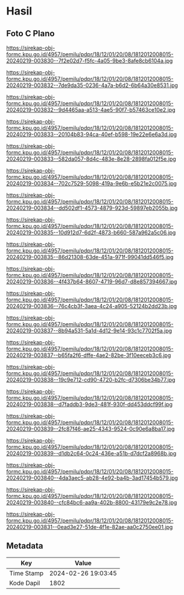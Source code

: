 # Hasil

## Foto C Plano

https://sirekap-obj-formc.kpu.go.id/4957/pemilu/pdpr/18/12/01/20/08/1812012008015-20240219-003830--7f2e02d7-f5fc-4a05-9be3-8afe8cb6104a.jpg

https://sirekap-obj-formc.kpu.go.id/4957/pemilu/pdpr/18/12/01/20/08/1812012008015-20240219-003832--7de9da35-0236-4a7a-b6d2-6b64a30e8531.jpg

https://sirekap-obj-formc.kpu.go.id/4957/pemilu/pdpr/18/12/01/20/08/1812012008015-20240219-003832--9d4465aa-a513-4ae5-90f7-b57463ce10e2.jpg

https://sirekap-obj-formc.kpu.go.id/4957/pemilu/pdpr/18/12/01/20/08/1812012008015-20240219-003833--20104b83-94ca-40ef-b598-19e22e6e6a3d.jpg

https://sirekap-obj-formc.kpu.go.id/4957/pemilu/pdpr/18/12/01/20/08/1812012008015-20240219-003833--582da057-8d4c-483e-8e28-2898fa012f5e.jpg

https://sirekap-obj-formc.kpu.go.id/4957/pemilu/pdpr/18/12/01/20/08/1812012008015-20240219-003834--702c7529-5098-419a-9e6b-e5b21e2c0075.jpg

https://sirekap-obj-formc.kpu.go.id/4957/pemilu/pdpr/18/12/01/20/08/1812012008015-20240219-003834--dd502df1-4573-4879-923d-59897eb2055b.jpg

https://sirekap-obj-formc.kpu.go.id/4957/pemilu/pdpr/18/12/01/20/08/1812012008015-20240219-003835--10d912d7-6d2f-4873-b660-587a962a5c06.jpg

https://sirekap-obj-formc.kpu.go.id/4957/pemilu/pdpr/18/12/01/20/08/1812012008015-20240219-003835--86d21308-63de-451a-971f-99041dd546f5.jpg

https://sirekap-obj-formc.kpu.go.id/4957/pemilu/pdpr/18/12/01/20/08/1812012008015-20240219-003836--4f437b64-8607-4719-96d7-d8e857394667.jpg

https://sirekap-obj-formc.kpu.go.id/4957/pemilu/pdpr/18/12/01/20/08/1812012008015-20240219-003836--76c4cb3f-3aea-4c24-a905-52124b2dd23b.jpg

https://sirekap-obj-formc.kpu.go.id/4957/pemilu/pdpr/18/12/01/20/08/1812012008015-20240219-003837--8b94a531-5a1d-4d12-9e14-93c1c7702f5a.jpg

https://sirekap-obj-formc.kpu.go.id/4957/pemilu/pdpr/18/12/01/20/08/1812012008015-20240219-003837--b65fa2f6-dffe-4ae2-82be-3f10eeceb3c6.jpg

https://sirekap-obj-formc.kpu.go.id/4957/pemilu/pdpr/18/12/01/20/08/1812012008015-20240219-003838--19c9e712-cd90-4720-b2fc-d7306be34b77.jpg

https://sirekap-obj-formc.kpu.go.id/4957/pemilu/pdpr/18/12/01/20/08/1812012008015-20240219-003838--d7faddb3-9de3-481f-930f-dd453ddcf99f.jpg

https://sirekap-obj-formc.kpu.go.id/4957/pemilu/pdpr/18/12/01/20/08/1812012008015-20240219-003839--2fc87f46-ae25-4343-9524-0c90e6a8ba17.jpg

https://sirekap-obj-formc.kpu.go.id/4957/pemilu/pdpr/18/12/01/20/08/1812012008015-20240219-003839--d1db2c64-0c24-436e-a51b-d7dcf2a8968b.jpg

https://sirekap-obj-formc.kpu.go.id/4957/pemilu/pdpr/18/12/01/20/08/1812012008015-20240219-003840--4da3aec5-ab28-4e92-ba4b-3ad17454b579.jpg

https://sirekap-obj-formc.kpu.go.id/4957/pemilu/pdpr/18/12/01/20/08/1812012008015-20240219-003840--cfc84bc6-aa9a-402b-8800-43179e9c2e78.jpg

https://sirekap-obj-formc.kpu.go.id/4957/pemilu/pdpr/18/12/01/20/08/1812012008015-20240219-003831--0ead3e27-51de-4f1e-82ae-aa0c2750ee01.jpg


## Metadata

| Key        | Value               |
| ---------- | ------------------- |
| Time Stamp | 2024-02-26 19:03:45 |
| Kode Dapil | 1802                |



